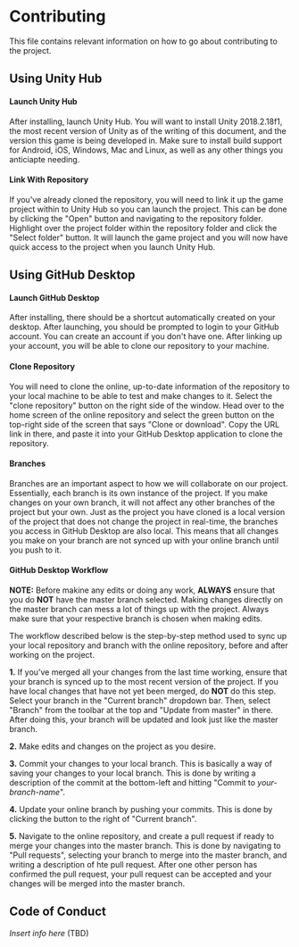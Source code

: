 # Contributing
This file contains relevant information on how to go about contributing to the project.

## Using Unity Hub

#### Launch Unity Hub
After installing, launch Unity Hub. You will want to install Unity 2018.2.18f1, the most recent version of Unity as of the writing of this document, and the version this game is being developed in. Make sure to install build support for Android, iOS, Windows, Mac and Linux, as well as any other things you anticiapte needing.

#### Link With Repository
If you've already cloned the repository, you will need to link it up the game project within to Unity Hub so you can launch the project. This can be done by clicking the "Open" button and navigating to the repository folder. Highlight over the project folder within the repository folder and click the "Select folder" button. It will launch the game project and you will now have quick access to the project when you launch Unity Hub.

## Using GitHub Desktop

#### Launch GitHub Desktop
After installing, there should be a shortcut automatically created on your desktop. After launching, you should be prompted to login to your GitHub account. You can create an account if you don't have one. After linking up your account, you will be able to clone our repository to your machine.

#### Clone Repository
You will need to clone the online, up-to-date information of the repository to your local machine to be able to test and make changes to it. Select the "clone repository" button on the right side of the window. Head over to the home screen of the online repository and select the green button on the top-right side of the screen that says "Clone or download". Copy the URL link in there, and paste it into your GitHub Desktop application to clone the repository.

#### Branches

Branches are an important aspect to how we will collaborate on our project. Essentially, each branch is its own instance of the project. If you make changes on your own branch, it will not affect any other branches of the project but your own. Just as the project you have cloned is a local version of the project that does not change the project in real-time, the branches you access in GitHub Desktop are also local. This means that all changes you make on your branch are not synced up with your online branch until you push to it.

#### GitHub Desktop Workflow

**NOTE:** Before makine any edits or doing any work, **ALWAYS** ensure that you do **NOT** have the master branch selected. Making changes directly on the master branch can mess a lot of things up with the project. Always make sure that your respective branch is chosen when making edits.

The workflow described below is the step-by-step method used to sync up your local repository and branch with the online repository, before and after working on the project.

**1.** If you've merged all your changes from the last time working, ensure that your branch is synced up to the most recent version of the project. If you have local changes that have not yet been merged, do **NOT** do this step. Select your branch in the "Current branch" dropdown bar. Then, select "Branch" from the toolbar at the top and "Update from master" in there. After doing this, your branch will be updated and look just like the master branch.

**2.** Make edits and changes on the project as you desire.

**3.** Commit your changes to your local branch. This is basically a way of saving your changes to your local branch. This is done by writing a description of the commit at the bottom-left and hitting "Commit to *your-branch-name*".

**4.** Update your online branch by pushing your commits. This is done by clicking the button to the right of "Current branch".

**5.** Navigate to the online repository, and create a pull request if ready to merge your changes into the master branch. This is done by navigating to "Pull requests", selecting your branch to merge into the master branch, and writing a description of hte pull request. After one other person has confirmed the pull request, your pull request can be accepted and your changes will be merged into the master branch.

## Code of Conduct

*Insert info here* (TBD)
